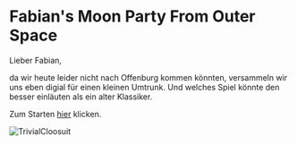 # Fabian's Moon Party From Outer Space


Lieber Fabian,

da wir heute leider nicht nach Offenburg kommen könnten, versammeln wir uns eben digial für einen kleinen Umtrunk. Und welches Spiel könnte den besser einläuten als ein alter Klassiker. 

Zum Starten [hier](https://andybraun.github.io/TP/TrivialCloosuit.html) klicken.

![TrivialCloosuit](https://andybraun.github.io/TP/TP.jpg)
